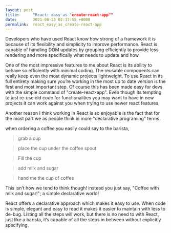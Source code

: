 ```yaml
---
layout: post
title:      "React: easy as "create-react-app""
date:       2021-06-23 02:17:55 +0000
permalink:  react_easy_as_create-react-app
---
```


Developers who have used React know how strong of a framework it is because of its flexibility and simplicity to 
improve performance. React is capable of handling DOM updates by grouping efficiently to provide less rendering and more specifically what needs to update and how.

One of the most impressive features to me about React is its ability to behave so efficiently with minimal coding.
 The reusable components can really keep even the most dynamic projects lightweight. To use React in its full entirety making sure you’re working in the most up to date version is the first and most important step. Of course this has been made easy for devs with the simple command of "create-react-app". Even though its tempting to just re-use old code for functionalities you may want to have in new projects it can work against you when trying to use newer react features. 

Another reason I think working in React is so enjoyable is the fact that for the most part we as people think in more "declarative programing" terms. 

when ordering a coffee you easily could say to the barista,

> grab a cup

> place the cup under the coffee spout

> Fill the cup

> add milk and sugar

> hand me the cup of coffee

This isn’t how we tend to think though! 
instead you just say, "Coffee with milk and sugar!"; a simple declarative world! 

React offers a declarative approach which makes  it easy to use. When code is simple, elegant and easy to read it makes it easier to maintain with less to de-bug. Listing all the steps will work, but there is no need to with React, just like a barista, it’s capable of all the steps in between without explicitly specifying. 









